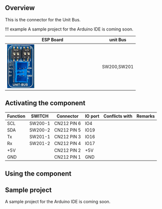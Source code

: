 ## Overview

This is the connector for the Unit Bus.

!!! example
    A sample project for the Arduino IDE is coming soon.


ESP Board | unit Bus
--- | ---
<img src="/images/esp32/block_unit_bus.png"  width="30%"> | SW200,SW201

## Activating the component

Function|SWITCH|Connector|IO port|Conflicts with|Remarks|
|-----|-----|-----|-----|-----|-----|
|SCL|SW200-1|CN212 PIN 6|IO4|
|SDA|SW200-2|CN212 PIN 5|IO19|
|Tx|SW201-1|CN212 PIN 3|IO16|
|Rx|SW201-2|CN212 PIN 4|IO17|
|+5V||CN212 PIN 2|+5V|
|GND||CN212 PIN 1|GND|


## Using the component


## Sample project

A sample project for the Arduino IDE is coming soon.
